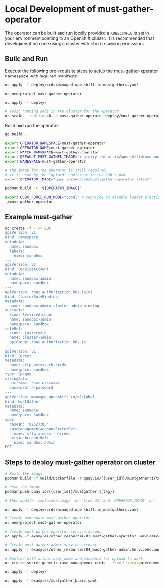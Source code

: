 # Local Development of must-gather-operator

The operator can be built and run locally provided a `KUBECONFIG` is set in your environment pointing to an OpenShift cluster. It is recommended that development be done using a cluster with `cluster-admin` permissions.

## Build and Run

Execute the following pre-requisite steps to setup the must-gather-operator namespace with required manifests.

```sh
oc apply -f deploy/crds/managed.openshift.io_mustgathers.yaml 

oc new-project must-gather-operator

oc apply -f deploy/

# avoid running pods in the cluster for the operator
oc scale --replicas=0 -n must-gather-operator deploy/must-gather-operator
```

Build and run the operator:
```sh
go build .

export OPERATOR_NAMESPACE=must-gather-operator
export OPERATOR_NAME=must-gather-operator
export WATCH_NAMESPACE=must-gather-operator
export DEFAULT_MUST_GATHER_IMAGE='registry.redhat.io/openshift4/ose-must-gather-rhel9:latest'
export NAMESPACE=must-gather-operator

# the image for the operator is still required,
# it is used by the "upload" container in the Job's pod.
export OPERATOR_IMAGE="quay.io/swghosh/must-gather-operator:latest" 

podman build -t "${OPERATOR_IMAGE}" 

export OSDK_FORCE_RUN_MODE="local" # required to disable leader election
./must-gather-operator
```

## Example must-gather 

```sh
oc create -f - << EOF
apiVersion: v1
kind: Namespace
metadata:
  name: sandbox
  labels:
    name: sandbox
---
apiVersion: v1
kind: ServiceAccount
metadata:
  name: sandbox-admin
  namespace: sandbox
---
apiVersion: rbac.authorization.k8s.io/v1
kind: ClusterRoleBinding
metadata:
  name: sandbox-admin-cluster-admin-binding
subjects:
- kind: ServiceAccount
  name: sandbox-admin
  namespace: sandbox
roleRef:
  kind: ClusterRole
  name: cluster-admin
  apiGroup: rbac.authorization.k8s.io
---
apiVersion: v1
kind: Secret
metadata:
  name: sftp-access-rh-creds
  namespace: sandbox
type: Opaque
stringData:
  username: some-username
  password: a-password
---
apiVersion: managed.openshift.io/v1alpha1
kind: MustGather
metadata:
  name: example
  namespace: sandbox
spec:
  caseID: '02527285'
  caseManagementAccountSecretRef:
    name: sftp-access-rh-creds
  serviceAccountRef:
    name: sandbox-admin
EOF
```

## Steps to deploy must-gather operator on cluster

```sh
# Build the image
podman build -f build/Dockerfile -t quay.io/{{user_id}}/mustgather:{{tag}} .

# Push the image
podman push quay.io/{{user_id}}/mustgather:{{tag}}

# Then update `container.image` on `line 32` and `OPERATOR_IMAGE` on `line 46` to new built image i.e. `quay.io/{{user_id}}/mustgather:{{tag}}`

oc apply -f deploy/crds/managed.openshift.io_mustgathers.yaml

# Create namespace must-gather-operator
oc new-project must-gather-operator

# Create must-gather-operator service account
oc apply -f examples/other_resources/01_must-gather-operator.ServiceAccount.yaml

# Create must-gather-admin service account
oc apply -f examples/other_resources/04_must-gather-admin.ServiceAccount.yaml

# Replace with actual user_name and password for upload to work
oc create secret generic case-management-creds --from-literal=username=test-user --from-literal=password=test-password -n must-gather-operator

oc apply -f deploy/

oc apply -f examples/mustgather_basic.yaml
```